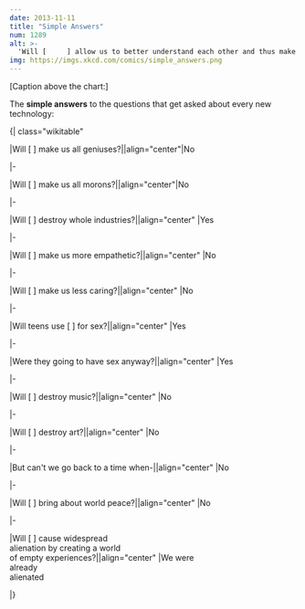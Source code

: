 ```yaml
---
date: 2013-11-11
title: "Simple Answers"
num: 1289
alt: >-
  'Will [     ] allow us to better understand each other and thus make war undesirable?' is one that pops up whenever we invent a new communication medium.
img: https://imgs.xkcd.com/comics/simple_answers.png
---
```

[Caption above the chart:]

The **simple answers** to the questions that get asked about every new technology:

{| class="wikitable"

|Will [ ] make us all geniuses?||align="center"|No

|-

|Will [ ] make us all morons?||align="center"|No

|-

|Will [ ] destroy whole industries?||align="center" |Yes

|-

|Will [ ] make us more empathetic?||align="center" |No

|-

|Will [ ] make us less caring?||align="center" |No

|-

|Will teens use [ ] for sex?||align="center" |Yes

|-

|Were they going to have sex anyway?||align="center" |Yes

|-

|Will [ ] destroy music?||align="center" |No

|-

|Will [ ] destroy art?||align="center" |No

|-

|But can't we go back to a time when-||align="center" |No

|-

|Will [ ] bring about world peace?||align="center" |No

|-

|Will [ ] cause widespread<br />alienation by creating a world<br />of empty experiences?||align="center" |We were<br />already<br />alienated

|}